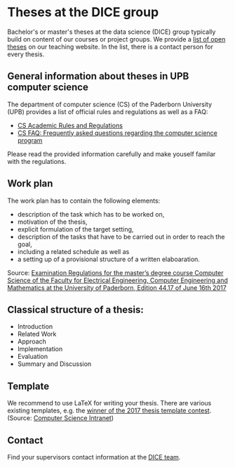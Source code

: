 # Theses at the DICE group

Bachelor's or master's theses at the data science (DICE) group typically build on content of our courses or project groups.
We provide a [list of open theses](http://dice.cs.uni-paderborn.de/teaching/thesis/) on our teaching website.
In the list, there is a contact person for every thesis.


## General information about theses in UPB computer science

The department of computer science (CS) of the Paderborn University (UPB) provides a list of official rules and regulations as well as a FAQ:

- [CS Academic Rules and Regulations](https://cs.uni-paderborn.de/en/studies/formalities/academic-rules-and-regulations/)
- [CS FAQ: Frequently asked questions regarding the computer science program](https://cs.uni-paderborn.de/en/studies/advice-and-support/faq/)

Please read the provided information carefully and make youself familar with the regulations.


## Work plan

The work plan has to contain the following elements:

- description of the task which has to be worked on,
- motivation of the thesis,
- explicit formulation of the target setting,
- description of the tasks that have to be carried out in order to reach the goal,
- including a related schedule as well as
- a setting up of a provisional structure of a written elaboaration.

Source: [Examination Regulations for the master’s degree course Computer Science of the Faculty for Electrical
Engineering, Computer Engineering and Mathematics at the University of Paderborn, Edition 44.17 of June 16th 2017](https://cs.uni-paderborn.de/fileadmin/informatik/Studium/Formalitaeten/Ordnungen/PO_Informatik_Englisch.pdf#page=14)

## Classical structure of a thesis: 

- Introduction
- Related Work
- Approach
- Implementation
- Evaluation
- Summary and Discussion

## Template

We recommend to use LaTeX for writing your thesis.
There are various existing templates, e.g. the 
[winner of the 2017 thesis template contest](https://uni-paderborn.sciebo.de/s/aUztdnwY9xgE2WM).
(Source: [Computer Science Intranet](https://wiki.cs.uni-paderborn.de/CSIPB/WebHome))

## Contact

Find your supervisors contact information at the [DICE team](http://dice.cs.uni-paderborn.de/team/).
